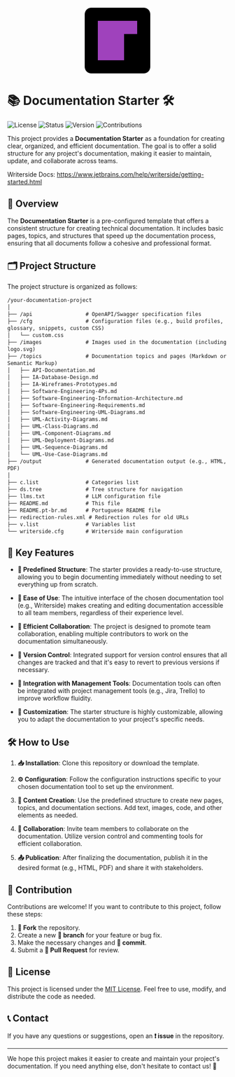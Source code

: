 <p align="center">
  <img src="images/logo.svg" alt="Documentation Starter Logo" width="150">
</p>

# 📚 Documentation Starter 🛠️

![License](https://img.shields.io/badge/License-MIT-blue.svg)
![Status](https://img.shields.io/badge/Status-Active-brightgreen)
![Version](https://img.shields.io/badge/Version-1.0.0-orange)
![Contributions](https://img.shields.io/badge/Contributions-Welcome-green)

This project provides a **Documentation Starter** as a foundation for creating clear, organized, and efficient documentation. The goal is to offer a solid structure for any project's documentation, making it easier to maintain, update, and collaborate across teams.

Writerside Docs: https://www.jetbrains.com/help/writerside/getting-started.html

## 🌟 Overview

The **Documentation Starter** is a pre-configured template that offers a consistent structure for creating technical documentation. It includes basic pages, topics, and structures that speed up the documentation process, ensuring that all documents follow a cohesive and professional format.

## 🗂️ Project Structure

The project structure is organized as follows:

```
/your-documentation-project
│
├── /api                 # OpenAPI/Swagger specification files
├── /cfg                 # Configuration files (e.g., build profiles, glossary, snippets, custom CSS)
│   └── custom.css
├── /images              # Images used in the documentation (including logo.svg)
├── /topics              # Documentation topics and pages (Markdown or Semantic Markup)
│   ├── API-Documentation.md
│   ├── IA-Database-Design.md
│   ├── IA-Wireframes-Prototypes.md
│   ├── Software-Engineering-4Ps.md
│   ├── Software-Engineering-Information-Architecture.md
│   ├── Software-Engineering-Requirements.md
│   ├── Software-Engineering-UML-Diagrams.md
│   ├── UML-Activity-Diagrams.md
│   ├── UML-Class-Diagrams.md
│   ├── UML-Component-Diagrams.md
│   ├── UML-Deployment-Diagrams.md
│   ├── UML-Sequence-Diagrams.md
│   └── UML-Use-Case-Diagrams.md
├── /output              # Generated documentation output (e.g., HTML, PDF)
│
├── c.list               # Categories list
├── ds.tree              # Tree structure for navigation
├── llms.txt             # LLM configuration file
├── README.md            # This file
├── README.pt-br.md      # Portuguese README file
├── redirection-rules.xml # Redirection rules for old URLs
├── v.list               # Variables list
└── writerside.cfg       # Writerside main configuration
```

## 🚀 Key Features

-   **📂 Predefined Structure**: The starter provides a ready-to-use structure, allowing you to begin documenting immediately without needing to set everything up from scratch.

-   **🎯 Ease of Use**: The intuitive interface of the chosen documentation tool (e.g., Writerside) makes creating and editing documentation accessible to all team members, regardless of their experience level.

-   **🤝 Efficient Collaboration**: The project is designed to promote team collaboration, enabling multiple contributors to work on the documentation simultaneously.

-   **🔄 Version Control**: Integrated support for version control ensures that all changes are tracked and that it's easy to revert to previous versions if necessary.

-   **🔗 Integration with Management Tools**: Documentation tools can often be integrated with project management tools (e.g., Jira, Trello) to improve workflow fluidity.

-   **🎨 Customization**: The starter structure is highly customizable, allowing you to adapt the documentation to your project's specific needs.

## 🛠️ How to Use

1.  **📥 Installation**: Clone this repository or download the template.

2.  **⚙️ Configuration**: Follow the configuration instructions specific to your chosen documentation tool to set up the environment.

3.  **📝 Content Creation**: Use the predefined structure to create new pages, topics, and documentation sections. Add text, images, code, and other elements as needed.

4.  **👥 Collaboration**: Invite team members to collaborate on the documentation. Utilize version control and commenting tools for efficient collaboration.

5.  **📤 Publication**: After finalizing the documentation, publish it in the desired format (e.g., HTML, PDF) and share it with stakeholders.

## 🤝 Contribution

Contributions are welcome! If you want to contribute to this project, follow these steps:

1.  **🍴 Fork** the repository.
2.  Create a new **🌿 branch** for your feature or bug fix.
3.  Make the necessary changes and **💾 commit**.
4.  Submit a **🔀 Pull Request** for review.

## 📜 License

This project is licensed under the [MIT License](LICENSE). Feel free to use, modify, and distribute the code as needed.

## 📞 Contact

If you have any questions or suggestions, open an **❗ issue** in the repository.

---

We hope this project makes it easier to create and maintain your project's documentation. If you need anything else, don't hesitate to contact us! 🚀
